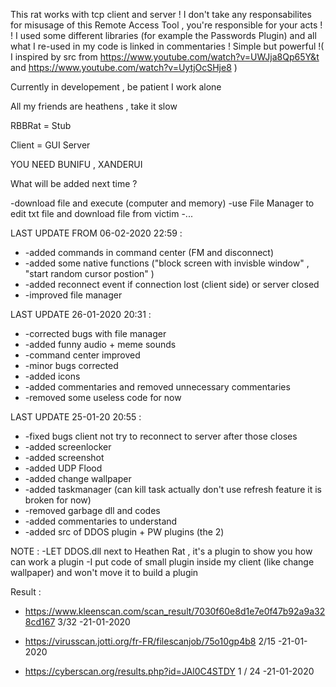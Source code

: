 This rat works with tcp client and server ! I don't take any responsabilites for misusage of this Remote Access Tool , you're  responsible for your acts ! ! I used some different libraries (for example the Passwords Plugin) and all what I re-used in my code is linked in commentaries ! Simple but powerful !( I inspired by src from https://www.youtube.com/watch?v=UWJja8Qp65Y&t and https://www.youtube.com/watch?v=UytjOcSHje8 )




Currently in developement , be patient I work alone


All my friends are heathens , take it slow 

RBBRat = Stub 

Client = GUI Server

YOU NEED BUNIFU , XANDERUI 





What will be added next time ?

-download file and execute (computer and memory)
-use File Manager to edit txt file and download file from victim
-...





LAST UPDATE FROM 06-02-2020 22:59 :

* -added commands in command center (FM and disconnect)
* -added some native functions ("block screen with invisble window" , "start random cursor postion" )
* -added reconnect event if connection lost (client side) or server closed
* -improved file manager



LAST UPDATE 26-01-2020 20:31 :

* -corrected bugs with file manager
* -added funny audio + meme sounds
* -command center improved
* -minor bugs corrected
* -added icons
* -added commentaries and removed unnecessary commentaries
* -removed some useless code for now

LAST UPDATE 25-01-20 20:55 :

* -fixed bugs client not try to reconnect to server after those closes
* -added screenlocker
* -added screenshot
* -added UDP Flood
* -added change wallpaper 
* -added taskmanager (can kill task actually don't use refresh feature it is broken for now)
* -removed garbage dll and codes
* -added commentaries to understand
* -added src of DDOS plugin + PW plugins (the 2)


NOTE : 
-LET DDOS.dll next to Heathen Rat , it's a plugin to show you how can work a plugin
-I put code of small plugin inside my client (like change wallpaper) and won't move it to build a plugin


Result : 

- https://www.kleenscan.com/scan_result/7030f60e8d1e7e0f47b92a9a328cd167  3/32   -21-01-2020

- https://virusscan.jotti.org/fr-FR/filescanjob/75o10gp4b8 2/15  -21-01-2020

- https://cyberscan.org/results.php?id=JAl0C4STDY 1 / 24  -21-01-2020 
